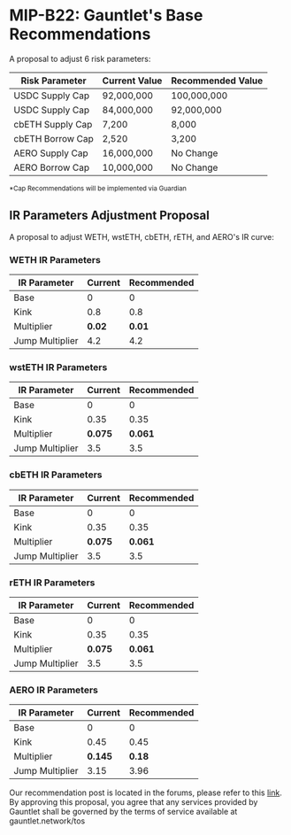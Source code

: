 # MIP-B22: Gauntlet's Base Recommendations

A proposal to adjust 6 risk parameters:

| Risk Parameter   | Current Value | Recommended Value |
| ---------------- | ------------- | ----------------- |
| USDC Supply Cap  | 92,000,000    | 100,000,000       |
| USDC Supply Cap  | 84,000,000    | 92,000,000        |
| cbETH Supply Cap | 7,200         | 8,000             |
| cbETH Borrow Cap | 2,520         | 3,200             |
| AERO Supply Cap  | 16,000,000    | No Change         |
| AERO Borrow Cap  | 10,000,000    | No Change         |

<sub> \*Cap Recommendations will be implemented via Guardian </sub>

## IR Parameters Adjustment Proposal

A proposal to adjust WETH, wstETH, cbETH, rETH, and AERO's IR curve:

### WETH IR Parameters

| IR Parameter    | Current  | Recommended |
| --------------- | -------- | ----------- |
| Base            | 0        | 0           |
| Kink            | 0.8      | 0.8         |
| Multiplier      | **0.02** | **0.01**    |
| Jump Multiplier | 4.2      | 4.2         |

### wstETH IR Parameters

| IR Parameter    | Current   | Recommended |
| --------------- | --------- | ----------- |
| Base            | 0         | 0           |
| Kink            | 0.35      | 0.35        |
| Multiplier      | **0.075** | **0.061**   |
| Jump Multiplier | 3.5       | 3.5         |

### cbETH IR Parameters

| IR Parameter    | Current   | Recommended |
| --------------- | --------- | ----------- |
| Base            | 0         | 0           |
| Kink            | 0.35      | 0.35        |
| Multiplier      | **0.075** | **0.061**   |
| Jump Multiplier | 3.5       | 3.5         |

### rETH IR Parameters

| IR Parameter    | Current   | Recommended |
| --------------- | --------- | ----------- |
| Base            | 0         | 0           |
| Kink            | 0.35      | 0.35        |
| Multiplier      | **0.075** | **0.061**   |
| Jump Multiplier | 3.5       | 3.5         |

### AERO IR Parameters

| IR Parameter    | Current   | Recommended |
| --------------- | --------- | ----------- |
| Base            | 0         | 0           |
| Kink            | 0.45      | 0.45        |
| Multiplier      | **0.145** | **0.18**    |
| Jump Multiplier | 3.15      | 3.96        |

Our recommendation post is located in the forums, please refer to this
[link](https://forum.moonwell.fi/t/gauntlet-s-base-moonbeam-moonriver-recommendations-2024-06-26/1075?u=gauntlet). By
approving this proposal, you agree that any services provided by Gauntlet shall be governed by the terms of service
available at gauntlet.network/tos
